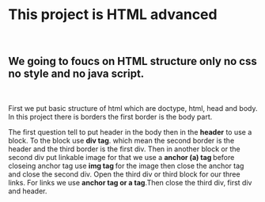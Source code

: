 <h1>This project is HTML advanced</h1><br>
<h2>We going to foucs on HTML structure only no css no style and no java script.</h2><br>
<p>First we put basic structure of html which are doctype, html, head and body. In this project there is borders the first border is the body part.</p>
<p>The first question tell to put header in the body then in the <strong>header</strong> to use a block. To the block use <strong> div tag</strong>. which mean the second border is the header and the third border is the first div. Then in another block or the second div put linkable image for that we use a <strong>anchor (a) tag </strong> before closeing anchor tag use <strong>img tag </strong>for the image then close the anchor tag and close the second div. Open the third div or third block for our three links. For links we use <strong>anchor tag or a tag</strong>.Then close the third div, first div and header.</p>     

